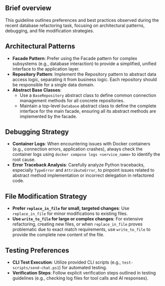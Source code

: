 ## Brief overview
This guideline outlines preferences and best practices observed during the recent database refactoring task, focusing on architectural patterns, debugging, and file modification strategies.

## Architectural Patterns
-   **Facade Pattern**: Prefer using the Facade pattern for complex subsystems (e.g., database interaction) to provide a simplified, unified interface to the application layer.
-   **Repository Pattern**: Implement the Repository pattern to abstract data access logic, separating it from business logic. Each repository should be responsible for a single data domain.
-   **Abstract Base Classes**:
    -   Use a `BaseRepository` abstract class to define common connection management methods for all concrete repositories.
    -   Maintain a top-level `Database` abstract class to define the complete interface for the main facade, ensuring all its abstract methods are implemented by the facade.

## Debugging Strategy
-   **Container Logs**: When encountering issues with Docker containers (e.g., connection errors, application crashes), always check the container logs using `docker compose logs <service_name>` to identify the root cause.
-   **Error Traceback Analysis**: Carefully analyze Python tracebacks, especially `TypeError` and `AttributeError`, to pinpoint issues related to abstract method implementation or incorrect delegation in refactored code.

## File Modification Strategy
-   **Prefer `replace_in_file` for small, targeted changes**: Use `replace_in_file` for minor modifications to existing files.
-   **Use `write_to_file` for large or complex changes**: For extensive refactoring, creating new files, or when `replace_in_file` proves problematic due to exact match requirements, use `write_to_file` to provide the complete new content of the file.

## Testing Preferences
-   **CLI Test Execution**: Utilize provided CLI scripts (e.g., `test-scripts/send-chat.ps1`) for automated testing.
-   **Verification Steps**: Follow explicit verification steps outlined in testing guidelines (e.g., checking log files for tool calls and AI responses).
